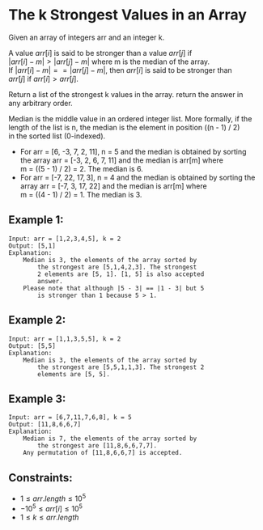 # The k Strongest Values in an Array

Given an array of integers arr and an integer k.

A value $arr[i]$ is said to be stronger than a value $arr[j]$ if  
$|arr[i] - m| > |arr[j] - m|$ where m is the median of the array.  
If $|arr[i] - m| == |arr[j] - m|$, then $arr[i]$ is said to be stronger than  
$arr[j]$ if $arr[i] > arr[j]$.

Return a list of the strongest k values in the array. return the answer in  
any arbitrary order.

Median is the middle value in an ordered integer list. More formally, if the  
length of the list is n, the median is the element in position ((n - 1) / 2)  
in the sorted list (0-indexed).

* For arr = [6, -3, 7, 2, 11], n = 5 and the median is obtained by sorting  
    the array arr = [-3, 2, 6, 7, 11] and the median is arr[m] where  
    m = ((5 - 1) / 2) = 2. The median is 6.
* For arr = [-7, 22, 17, 3], n = 4 and the median is obtained by sorting the  
    array arr = [-7, 3, 17, 22] and the median is arr[m] where  
    m = ((4 - 1) / 2) = 1. The median is 3.

 

## Example 1:

    Input: arr = [1,2,3,4,5], k = 2
    Output: [5,1]
    Explanation: 
        Median is 3, the elements of the array sorted by 
            the strongest are [5,1,4,2,3]. The strongest 
            2 elements are [5, 1]. [1, 5] is also accepted 
            answer.
        Please note that although |5 - 3| == |1 - 3| but 5
            is stronger than 1 because 5 > 1.

## Example 2:

    Input: arr = [1,1,3,5,5], k = 2
    Output: [5,5]
    Explanation: 
        Median is 3, the elements of the array sorted by 
            the strongest are [5,5,1,1,3]. The strongest 2
            elements are [5, 5].
        
## Example 3:

    Input: arr = [6,7,11,7,6,8], k = 5
    Output: [11,8,6,6,7]
    Explanation: 
        Median is 7, the elements of the array sorted by 
            the strongest are [11,8,6,6,7,7].
        Any permutation of [11,8,6,6,7] is accepted.

 

## Constraints:

* $1 \le arr.length \le 10^5$
* $-10^5 \le arr[i] \le 10^5$
* $1 \le k \le arr.length$

